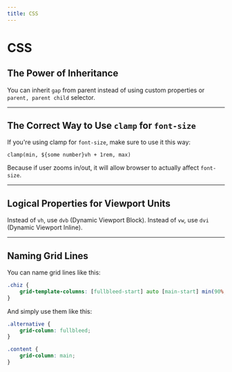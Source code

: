 ```yaml
---
title: CSS
---
```


# CSS

## The Power of Inheritance

You can inherit `gap` from parent instead of using custom properties or `parent, parent child` selector.

---

## The Correct Way to Use `clamp` for `font-size`

If you're using clamp for `font-size`, make sure to use it this way:

```
clamp(min, ${some number}vh + 1rem, max)
```

Because if user zooms in/out, it will allow browser to actually affect `font-size`.

---

## Logical Properties for Viewport Units

Instead of `vh`, use `dvb` (Dynamic Viewport Block).
Instead of `vw`, use `dvi` (Dynamic Viewport Inline).

---

## Naming Grid Lines

You can name grid lines like this:

```css
.chiz {
    grid-template-columns: [fullbleed-start] auto [main-start] min(90%, 60ch) [main-end] auto [fullbleed-end];
}
```

And simply use them like this:

```css
.alternative {
    grid-column: fullbleed;
}

.content {
    grid-column: main;
}
```
